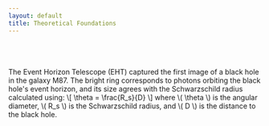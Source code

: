 ```yaml
---
layout: default
title: Theoretical Foundations
---
```


<br>

<br>

<br>
The Event Horizon Telescope (EHT) captured the first image of a black hole in the galaxy M87. The bright ring corresponds to photons orbiting the black hole's event horizon, and its size agrees with the Schwarzschild radius calculated using:
\[
\theta = \frac{R_s}{D}
\]
where \( \theta \) is the angular diameter, \( R_s \) is the Schwarzschild radius, and \( D \) is the distance to the black hole.

